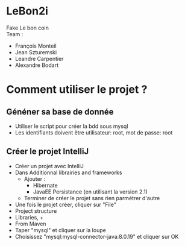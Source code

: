 # LeBon2i
Fake Le bon coin<br>
Team : 
- François Monteil
- Jean Szturemski
- Leandre Carpentier
- Alexandre Bodart

# Comment utiliser le projet ?
## Généner sa base de donnée
- Utiliser le script pour créer la bdd sous mysql
- Les identifiants doivent être utilisateur: root, mot de passe: root
## Créer le projet IntelliJ
- Créer un projet avec IntelliJ
- Dans Additionnal librairies and frameworks
  - Ajouter :
    - Hibernate
    - JavaEE Persistance (en utilisant la version 2.1)
  - Terminer de créer le projet sans rien parmétrer d'autre
- Une fois le projet créer, cliquer sur "File"
- Project structure
- Libraries, +
- From Maven
- Taper "mysql" et cliquer sur la loupe
- Choisissez "mysql:mysql-connector-java:8.0.19" et cliquer sur OK
